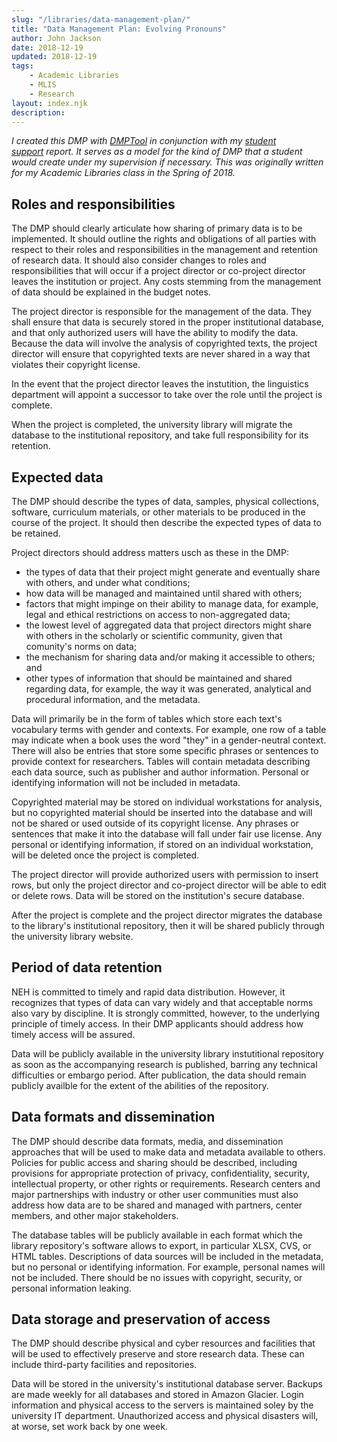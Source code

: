 ```yaml
---
slug: "/libraries/data-management-plan/"
title: "Data Management Plan: Evolving Pronouns"
author: John Jackson
date: 2018-12-19
updated: 2018-12-19
tags:
    - Academic Libraries
    - MLIS
    - Research
layout: index.njk 
description:
---
```

<!-- wp:paragraph {"fontSize":"large","className":"alignwide"} -->
<p class="has-large-font-size alignwide"><em>I created this DMP with </em><a href="https://dmptool.org/"><em>DMPTool</em></a><em> in conjunction with my&nbsp;</em><a href="/libraries/academic-library-student-support/"><em>student support</em></a><em>&nbsp;report. It serves as a model for the kind of DMP that a student would create under my supervision if necessary. This was originally written for my Academic Libraries class in the Spring of 2018.</em></p>
<!-- /wp:paragraph -->

<!-- wp:more -->
<!--more-->
<!-- /wp:more -->

<!-- wp:heading -->
<h2>Roles and responsibilities</h2>
<!-- /wp:heading -->

<!-- wp:paragraph -->
<p>The DMP should clearly articulate how sharing of primary data is to be implemented. It should outline the rights and obligations of all parties with respect to their roles and responsibilities in the management and retention of research data. It should also consider changes to roles and responsibilities that will occur if a project director or co-project director leaves the institution or project. Any costs stemming from the management of data should be explained in the budget notes.</p>
<!-- /wp:paragraph -->

<!-- wp:paragraph -->
<p>The project director is responsible for the management of the data. They shall ensure that data is securely stored in the proper institutional database, and that only authorized users will have the ability to modify the data. Because the data will involve the analysis of copyrighted texts, the project director will ensure that copyrighted texts are never shared in a way that violates their copyright license.</p>
<!-- /wp:paragraph -->

<!-- wp:paragraph -->
<p>In the event that the project director leaves the instutition, the linguistics department will appoint a successor to take over the role until the project is complete.</p>
<!-- /wp:paragraph -->

<!-- wp:paragraph -->
<p>When the project is completed, the university library will migrate the database to the institutional repository, and take full responsibility for its retention.</p>
<!-- /wp:paragraph -->

<!-- wp:heading -->
<h2>Expected data</h2>
<!-- /wp:heading -->

<!-- wp:paragraph -->
<p>The DMP should describe the types of data, samples, physical collections, software, curriculum materials, or other materials to be produced in the course of the project. It should then describe the expected types of data to be retained.</p>
<!-- /wp:paragraph -->

<!-- wp:paragraph -->
<p>Project directors should address matters usch as these in the DMP:</p>
<!-- /wp:paragraph -->

<!-- wp:list -->
<ul><li>the types of data that their project might generate and eventually share with others, and under what conditions;</li><li>how data will be managed and maintained until shared with others;</li><li>factors that might impinge on their ability to manage data, for example, legal and ethical restrictions on access to non-aggregated data;</li><li>the lowest level of aggregated data that project directors might share with others in the scholarly or scientific community, given that comunity's norms on data;</li><li>the mechanism for sharing data and/or making it accessible to others; and</li><li>other types of information that should be maintained and shared regarding data, for example, the way it was generated, analytical and procedural information, and the metadata.</li></ul>
<!-- /wp:list -->

<!-- wp:paragraph -->
<p>Data will primarily be in the form of tables which store each text's vocabulary terms with gender and contexts. For example, one row of a table may indicate when a book uses the word "they" in a gender-neutral context. There will also be entries that store some specific phrases or sentences to provide context for researchers. Tables will contain metadata describing each data source, such as publisher and author information. Personal or identifying information will not be included in metadata.</p>
<!-- /wp:paragraph -->

<!-- wp:paragraph -->
<p>Copyrighted material may be stored on individual workstations for analysis, but no copyrighted material should be inserted into the database and will not be shared or used outside of its copyright license. Any phrases or sentences that make it into the database will fall under fair use license. Any personal or identifying information, if stored on an individual workstation, will be deleted once the project is completed.</p>
<!-- /wp:paragraph -->

<!-- wp:paragraph -->
<p>The project director will provide authorized users with permission to insert rows, but only the project director and co-project director will be able to edit or delete rows. Data will be stored on the institution's secure database.</p>
<!-- /wp:paragraph -->

<!-- wp:paragraph -->
<p>After the project is complete and the project director migrates the database to the library's institutional repository, then it will be shared publicly through the university library website.</p>
<!-- /wp:paragraph -->

<!-- wp:heading -->
<h2>Period of data retention</h2>
<!-- /wp:heading -->

<!-- wp:paragraph -->
<p>NEH is committed to timely and rapid data distribution. However, it recognizes that types of data can vary widely and that acceptable norms also vary by discipline. It is strongly committed, however, to the underlying principle of timely access. In their DMP applicants should address how timely access will be assured.</p>
<!-- /wp:paragraph -->

<!-- wp:paragraph -->
<p>Data will be publicly available in the university library instutitional repository as soon as the accompanying research is published, barring any technical difficulties or embargo period. After publication, the data should remain publicly availble for the extent of the abilities of the repository.</p>
<!-- /wp:paragraph -->

<!-- wp:heading -->
<h2>Data formats and dissemination</h2>
<!-- /wp:heading -->

<!-- wp:paragraph -->
<p>The DMP should describe data formats, media, and dissemination approaches that will be used to make data and metadata available to others. Policies for public access and sharing should be described, including provisions for appropriate protection of privacy, confidentiality, security, intellectual property, or other rights or requirements. Research centers and major partnerships with industry or other user communities must also address how data are to be shared and managed with partners, center members, and other major stakeholders.</p>
<!-- /wp:paragraph -->

<!-- wp:paragraph -->
<p>The database tables will be publicly available in each format which the library repository's software allows to export, in particular XLSX, CVS, or HTML tables. Descriptions of data sources will be included in the metadata, but no personal or identifying information. For example, personal names will not be included. There should be no issues with copyright, security, or personal information leaking.</p>
<!-- /wp:paragraph -->

<!-- wp:heading -->
<h2>Data storage and preservation of access</h2>
<!-- /wp:heading -->

<!-- wp:paragraph -->
<p>The DMP should describe physical and cyber resources and facilities that will be used to effectively preserve and store research data. These can include third-party facilities and repositories.</p>
<!-- /wp:paragraph -->

<!-- wp:paragraph -->
<p>Data will be stored in the university's institutional database server. Backups are made weekly for all databases and stored in Amazon Glacier. Login information and physical access to the servers is maintained soley by the university IT department. Unauthorized access and physical disasters will, at worse, set work back by one week.</p>
<!-- /wp:paragraph -->